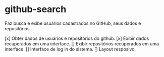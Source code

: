 # github-search
Faz busca e exibe usuários cadastrados no GitHub, seus dados e repositórios.

[x] Obter dados de usuários e repositórios do github.
[x] Exibir dados recuperados em uma interface.
[] Exibir repositórios recuperados em uma interface.
[] Interface de log in do sistema.
[] Layout resposivo.